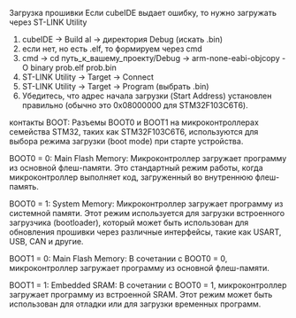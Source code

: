 Загрузка прошивки
Если cubeIDE выдает ошибку, то нужно загружать через ST-LINK Utility
1. cubeIDE -> Build al -> директория Debug (искать .bin)
2. если нет, но есть .elf, то формируем через cmd
3. cmd -> cd путь_к_вашему_проекту/Debug -> arm-none-eabi-objcopy -O binary prob.elf prob.bin
4. ST-LINK Utility -> Target -> Connect
5. ST-LINK Utility -> Target -> Program (выбрать .bin)
6. Убедитесь, что адрес начала загрузки (Start Address) установлен правильно (обычно это 0x08000000 для STM32F103C6T6).



контакты BOOT:
Разъемы BOOT0 и BOOT1 на микроконтроллерах семейства STM32, таких как STM32F103C6T6, используются для выбора режима загрузки (boot mode) при старте устройства.

BOOT0 = 0:
Main Flash Memory: 
Микроконтроллер загружает программу из основной флеш-памяти. 
Это стандартный режим работы, когда микроконтроллер выполняет код, загруженный во внутреннюю флеш-память.

BOOT0 = 1:
System Memory: 
Микроконтроллер загружает программу из системной памяти. 
Этот режим используется для загрузки встроенного загрузчика (bootloader), 
который может быть использован для обновления прошивки через различные интерфейсы, такие как USART, USB, CAN и другие.

BOOT1 = 0:
Main Flash Memory: 
В сочетании с BOOT0 = 0, микроконтроллер загружает программу из основной флеш-памяти.

BOOT1 = 1:
Embedded SRAM: 
В сочетании с BOOT0 = 1, микроконтроллер загружает программу из встроенной SRAM. 
Этот режим может быть использован для отладки или для загрузки временных программ.
